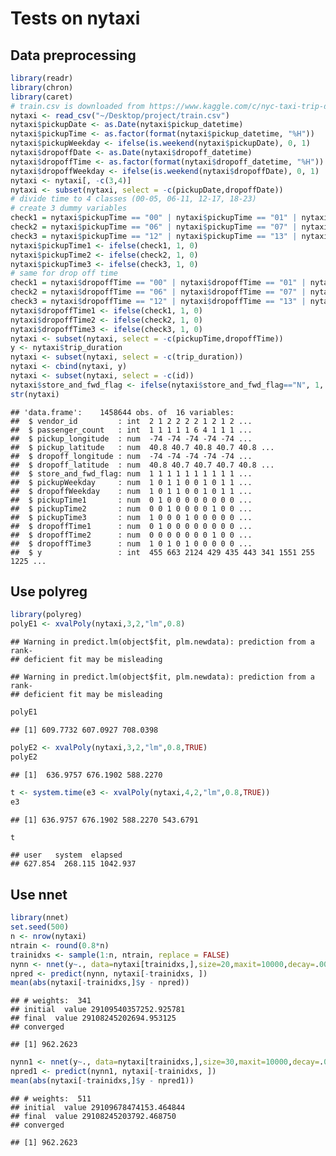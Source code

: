 Tests on nytaxi
================

Data preprocessing
------------------

``` r
library(readr)
library(chron)
library(caret)
# train.csv is downloaded from https://www.kaggle.com/c/nyc-taxi-trip-duration/data
nytaxi <- read_csv("~/Desktop/project/train.csv")
nytaxi$pickupDate <- as.Date(nytaxi$pickup_datetime)
nytaxi$pickupTime <- as.factor(format(nytaxi$pickup_datetime, "%H"))
nytaxi$pickupWeekday <- ifelse(is.weekend(nytaxi$pickupDate), 0, 1)
nytaxi$dropoffDate <- as.Date(nytaxi$dropoff_datetime)
nytaxi$dropoffTime <- as.factor(format(nytaxi$dropoff_datetime, "%H"))
nytaxi$dropoffWeekday <- ifelse(is.weekend(nytaxi$dropoffDate), 0, 1)
nytaxi <- nytaxi[, -c(3,4)]
nytaxi <- subset(nytaxi, select = -c(pickupDate,dropoffDate))
# divide time to 4 classes (00-05, 06-11, 12-17, 18-23)
# create 3 dummy variables
check1 = nytaxi$pickupTime == "00" | nytaxi$pickupTime == "01" | nytaxi$pickupTime == "02" | nytaxi$pickupTime == "03" | nytaxi$pickupTime == "04" | nytaxi$pickupTime == "05"
check2 = nytaxi$pickupTime == "06" | nytaxi$pickupTime == "07" | nytaxi$pickupTime == "08" | nytaxi$pickupTime == "09" | nytaxi$pickupTime == "10" | nytaxi$pickupTime == "11"
check3 = nytaxi$pickupTime == "12" | nytaxi$pickupTime == "13" | nytaxi$pickupTime == "14" | nytaxi$pickupTime == "15" | nytaxi$pickupTime == "16" | nytaxi$pickupTime == "17"
nytaxi$pickupTime1 <- ifelse(check1, 1, 0)
nytaxi$pickupTime2 <- ifelse(check2, 1, 0)
nytaxi$pickupTime3 <- ifelse(check3, 1, 0)
# same for drop off time
check1 = nytaxi$dropoffTime == "00" | nytaxi$dropoffTime == "01" | nytaxi$dropoffTime == "02" | nytaxi$dropoffTime == "03" | nytaxi$dropoffTime == "04" | nytaxi$dropoffTime == "05"
check2 = nytaxi$dropoffTime == "06" | nytaxi$dropoffTime == "07" | nytaxi$dropoffTime == "08" | nytaxi$dropoffTime == "09" | nytaxi$dropoffTime == "10" | nytaxi$dropoffTime == "11"
check3 = nytaxi$dropoffTime == "12" | nytaxi$dropoffTime == "13" | nytaxi$dropoffTime == "14" | nytaxi$dropoffTime == "15" | nytaxi$dropoffTime == "16" | nytaxi$dropoffTime == "17"
nytaxi$dropoffTime1 <- ifelse(check1, 1, 0)
nytaxi$dropoffTime2 <- ifelse(check2, 1, 0)
nytaxi$dropoffTime3 <- ifelse(check3, 1, 0)
nytaxi <- subset(nytaxi, select = -c(pickupTime,dropoffTime))
y <- nytaxi$trip_duration
nytaxi <- subset(nytaxi, select = -c(trip_duration))
nytaxi <- cbind(nytaxi, y)
nytaxi <- subset(nytaxi, select = -c(id))
nytaxi$store_and_fwd_flag <- ifelse(nytaxi$store_and_fwd_flag=="N", 1, 0)
str(nytaxi)
```

    ## 'data.frame':    1458644 obs. of  16 variables:
    ##  $ vendor_id         : int  2 1 2 2 2 2 1 2 1 2 ...
    ##  $ passenger_count   : int  1 1 1 1 1 6 4 1 1 1 ...
    ##  $ pickup_longitude  : num  -74 -74 -74 -74 -74 ...
    ##  $ pickup_latitude   : num  40.8 40.7 40.8 40.7 40.8 ...
    ##  $ dropoff_longitude : num  -74 -74 -74 -74 -74 ...
    ##  $ dropoff_latitude  : num  40.8 40.7 40.7 40.7 40.8 ...
    ##  $ store_and_fwd_flag: num  1 1 1 1 1 1 1 1 1 1 ...
    ##  $ pickupWeekday     : num  1 0 1 1 0 0 1 0 1 1 ...
    ##  $ dropoffWeekday    : num  1 0 1 1 0 0 1 0 1 1 ...
    ##  $ pickupTime1       : num  0 1 0 0 0 0 0 0 0 0 ...
    ##  $ pickupTime2       : num  0 0 1 0 0 0 0 1 0 0 ...
    ##  $ pickupTime3       : num  1 0 0 0 1 0 0 0 0 0 ...
    ##  $ dropoffTime1      : num  0 1 0 0 0 0 0 0 0 0 ...
    ##  $ dropoffTime2      : num  0 0 0 0 0 0 0 1 0 0 ...
    ##  $ dropoffTime3      : num  1 0 1 0 1 0 0 0 0 0 ...
    ##  $ y                 : int  455 663 2124 429 435 443 341 1551 255 1225 ...

Use polyreg
-----------

``` r
library(polyreg)
polyE1 <- xvalPoly(nytaxi,3,2,"lm",0.8)
```

    ## Warning in predict.lm(object$fit, plm.newdata): prediction from a rank-
    ## deficient fit may be misleading

    ## Warning in predict.lm(object$fit, plm.newdata): prediction from a rank-
    ## deficient fit may be misleading

``` r
polyE1
```

    ## [1] 609.7732 607.0927 708.0398

``` r
polyE2 <- xvalPoly(nytaxi,3,2,"lm",0.8,TRUE)
polyE2
```

    ## [1]  636.9757 676.1902 588.2270
    
``` r
t <- system.time(e3 <- xvalPoly(nytaxi,4,2,"lm",0.8,TRUE))
e3
```
    ## [1] 636.9757 676.1902 588.2270 543.6791

``` r
t
```
    ## user   system  elapsed
    ## 627.854  268.115 1042.937

Use nnet
--------

``` r
library(nnet)
set.seed(500)
n <- nrow(nytaxi)
ntrain <- round(0.8*n)
trainidxs <- sample(1:n, ntrain, replace = FALSE)
nynn <- nnet(y~., data=nytaxi[trainidxs,],size=20,maxit=10000,decay=.001)
npred <- predict(nynn, nytaxi[-trainidxs, ])
mean(abs(nytaxi[-trainidxs,]$y - npred))
```

    ## # weights:  341
    ## initial  value 29109540357252.925781 
    ## final  value 29108245202694.953125 
    ## converged

    ## [1] 962.2623

``` r
nynn1 <- nnet(y~., data=nytaxi[trainidxs,],size=30,maxit=10000,decay=.005)
npred1 <- predict(nynn1, nytaxi[-trainidxs, ])
mean(abs(nytaxi[-trainidxs,]$y - npred1))
```

    ## # weights:  511
    ## initial  value 29109678474153.464844 
    ## final  value 29108245203792.468750 
    ## converged

    ## [1] 962.2623
